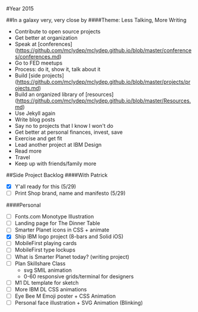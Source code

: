 #Year 2015

##In a galaxy very, very close by
####Theme: Less Talking, More Writing
* Contribute to open source projects
* Get better at organization
* Speak at [conferences] (https://github.com/mclydep/mclydep.github.io/blob/master/conferences/conferences.md)
* Go to FED meetups
* Process: do it, show it, talk about it
* Build [side projects] (https://github.com/mclydep/mclydep.github.io/blob/master/projects/projects.md)
* Build an organized library of [resources] (https://github.com/mclydep/mclydep.github.io/blob/master/Resources.md)
* Use Jekyll again
* Write blog posts
* Say no to projects that I know I won't do
* Get better at personal finances, invest, save
* Exercise and get fit
* Lead another project at IBM Design
* Read more
* Travel
* Keep up with friends/family more

##Side Project Backlog
####With Patrick
* [x] Y'all ready for this (5/29)
* [ ] Print Shop brand, name and manifesto (5/29)

####Personal
* [ ] Fonts.com Monotype Illustration
* [ ] Landing page for The Dinner Table
* [ ] Smarter Planet icons in CSS + animate
* [x] Ship IBM logo project (8-bars and Solid iOS)
* [ ] MobileFirst playing cards
* [ ] MobileFirst type lockups
* [ ] What is Smarter Planet today? (writing project)
* [ ] Plan Skillshare Class
	* svg SMIL animation
	* 0-60 responsive grids/terminal for designers
* [ ] M1 DL template for sketch
* [ ] More IBM DL CSS animations
* [ ] Eye Bee M Emoji poster + CSS Animation
* [ ] Personal face illustration + SVG Animation (Blinking)